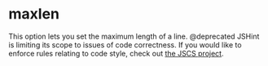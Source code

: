 # maxlen

This option lets you set the maximum length of a line.
@deprecated JSHint is limiting its scope to issues of code correctness. If
            you would like to enforce rules relating to code style, check
            out [the JSCS project](https://github.com/jscs-dev/node-jscs).
